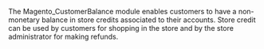The Magento_CustomerBalance module enables customers to have a non-monetary balance in store credits associated to their accounts.
Store credit can be used by customers for shopping in the store and by the store administrator for making refunds.

